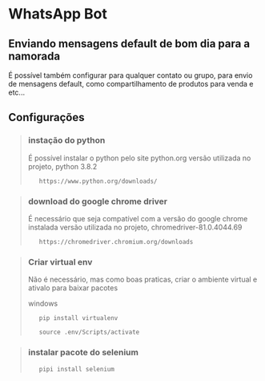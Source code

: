 # WhatsApp Bot
 
##  Enviando mensagens default de bom dia para a namorada
É possível também configurar para qualquer contato ou grupo, para envio de mensagens default, como compartilhamento de produtos para venda e etc...

##  Configurações
>###  instação do python
>É possível instalar o python pelo site python.org
>versão utilizada no projeto, python 3.8.2
>
>        https://www.python.org/downloads/
>

>###  download do google chrome driver
>É necessário que seja compatível com a versão do google chrome instalada
>   versão utilizada no projeto, chromedriver-81.0.4044.69
>
>        https://chromedriver.chromium.org/downloads
>

>###  Criar virtual env
>Não é necessário, mas como boas praticas, criar o ambiente virtual e ativalo para baixar pacotes
>
>windows
>
>        pip install virtualenv
>           
>        source .env/Scripts/activate
>

>###  instalar pacote do selenium
>   
>        pipi install selenium
>


